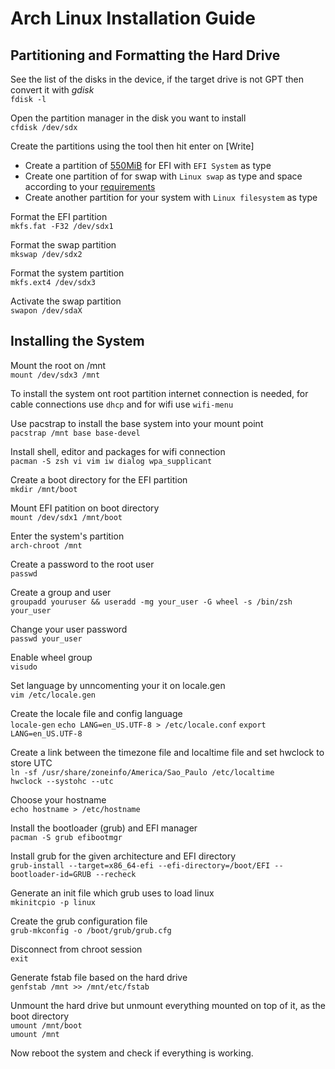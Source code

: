 # Arch Linux Installation Guide

## Partitioning and Formatting the Hard Drive

See the list of the disks in the device, if the target drive is not GPT then convert
it with *gdisk*<br />
`fdisk -l`

Open the partition manager in the disk you want to install<br />
`cfdisk /dev/sdx`

Create the partitions using the tool then hit enter on [Write]

- Create a partition of [550MiB](https://superuser.com/a/1310938) for EFI with `EFI System` as type
- Create one partition of for swap with `Linux swap` as type and space according to your [requirements](https://itsfoss.com/swap-size/)
- Create another partition for your system with `Linux filesystem` as type

Format the EFI partition<br />
`mkfs.fat -F32 /dev/sdx1`

Format the swap partition<br />
`mkswap /dev/sdx2`

Format the system partition<br />
`mkfs.ext4 /dev/sdx3`

Activate the swap partition<br />
`swapon /dev/sdaX`

## Installing the System

Mount the root on /mnt<br />
`mount /dev/sdx3 /mnt`

To install the system ont root partition internet connection is needed, for cable
connections use `dhcp` and for wifi use `wifi-menu`

Use pacstrap to install the base system into your mount point<br />
`pacstrap /mnt base base-devel`

Install shell, editor and packages for wifi connection<br />
`pacman -S zsh vi vim iw dialog wpa_supplicant`

Create a boot directory for the EFI partition<br />
`mkdir /mnt/boot`

Mount EFI patition on boot directory<br />
`mount /dev/sdx1 /mnt/boot`

Enter the system's partition<br />
`arch-chroot /mnt`

Create a password to the root user<br />
`passwd`

Create a group and user<br />
`groupadd youruser && useradd -mg your_user -G wheel -s /bin/zsh your_user`

Change your user password<br />
`passwd your_user`

Enable wheel group<br />
`visudo`

Set language by unncomenting your it on locale.gen<br />
`vim /etc/locale.gen`

Create the locale file and config language<br />
`locale-gen`
`echo LANG=en_US.UTF-8 > /etc/locale.conf`
`export LANG=en_US.UTF-8`

Create a link between the timezone file and localtime file and set hwclock to store UTC<br />
`ln -sf /usr/share/zoneinfo/America/Sao_Paulo /etc/localtime`<br />
`hwclock --systohc --utc`

Choose your hostname<br />
`echo hostname > /etc/hostname`

Install the bootloader (grub) and EFI manager<br />
`pacman -S grub efibootmgr`

Install grub for the given architecture and EFI directory<br />
`grub-install --target=x86_64-efi --efi-directory=/boot/EFI --bootloader-id=GRUB --recheck`

Generate an init file which grub uses to load linux<br />
`mkinitcpio -p linux`

Create the grub configuration file<br />
`grub-mkconfig -o /boot/grub/grub.cfg`

Disconnect from chroot session<br />
`exit`

Generate fstab file based on the hard drive<br />
`genfstab /mnt >> /mnt/etc/fstab`

Unmount the hard drive but unmount everything mounted on top of it, as the boot
directory<br />
`umount /mnt/boot`<br />
`umount /mnt`

Now reboot the system and check if everything is working.
